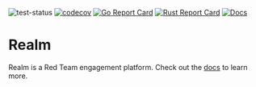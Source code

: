 ![test-status](https://github.com/kcarretto/realm/actions/workflows/tests.yml/badge.svg?branch=main)
[![codecov](https://codecov.io/github/kcarretto/realm/branch/main/graph/badge.svg?token=KSRPHYDIE4)](https://app.codecov.io/github/kcarretto/realm)
[![Go Report Card](https://goreportcard.com/badge/github.com/kcarretto/realm)](https://goreportcard.com/report/github.com/kcarretto/realm)
[![Rust Report Card](https://rust-reportcard.xuri.me/badge/github.com/kcarretto/realm)](https://rust-reportcard.xuri.me/report/github.com/kcarretto/realm)
[![Docs](https://img.shields.io/badge/read%20our-docs-informational)](https://docs.realm.pub/)


# Realm

Realm is a Red Team engagement platform. Check out the [docs](https://docs.realm.pub) to learn more.
